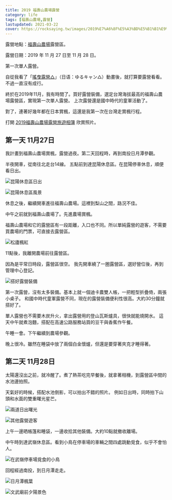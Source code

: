 ```yaml
---
title: 2019 福壽山農場露營
category: life
tags: [福壽山農場,露營]
lastupdated: 2021-03-22
cover: https://rocksaying.tw/images/2019%E7%A6%8F%E5%A3%BD%E5%B1%B1%E9%9C%B2%E7%87%9F/DSC_0636.jpg
---
```


露營地點：[福壽山農場](https://www.fushoushan.com.tw/)露營區。

露營日期：2019 年 11 月 27 日至 11 月 28 日。

第一次單人露營。

自從我看了「[搖曳露營△](https://zh.wikipedia.org/wiki/%E6%90%96%E6%9B%B3%E9%9C%B2%E7%87%9F%E2%96%B3)」（日语：ゆるキャン△）動畫後，就打算要露營看看。不過一直沒有成行。

終於在2019年11月，我有時間了。買好露營裝備，選定台灣海拔最高的福壽山農場露營區，實現第一次單人露營。
上次露營還是國中時代的童軍活動了。

對了，連著好幾年都在日本賞楓，這還是我第一次在台灣走賞楓行程。

打開 [2019福壽山農場露營旅遊相簿](https://photos.app.goo.gl/mEr1jt6LqGxdhXvH7) 欣賞照片。

<!--more-->

## 第一天 11月27日

我計畫到福壽山農場賞楓，露營過夜。第二天回程時，再到南投日月潭參觀。

半夜開車，從南往北走台14線。
五點前到達昆陽休息區。在昆陽停車休息，順便看日出。

![昆陽休息區日出](https://rocksaying.tw/images/2019%E7%A6%8F%E5%A3%BD%E5%B1%B1%E9%9C%B2%E7%87%9F/IMGP6542.jpg)

![昆陽休息區風景](https://rocksaying.tw/images/2019%E7%A6%8F%E5%A3%BD%E5%B1%B1%E9%9C%B2%E7%87%9F/IMGP6582.jpg)

休息之後，繼續開車進往福壽山農場。這裡到梨山之間，路況不佳。

中午之前就到福壽山農場了。先進農場賞楓。

福壽山農場和它的露營區有一段距離，入口也不同。所以單純露營的遊客，不需要買農場的門票，可直接去露營區。

![松廬楓紅](https://rocksaying.tw/images/2019%E7%A6%8F%E5%A3%BD%E5%B1%B1%E9%9C%B2%E7%87%9F/IMGP6702.jpg)

11點後，我離開農場前往露營區。

因為是平常日時段，露營區很空。
我先開車繞了一圈露營區，選好營位後，再到管理中心登記。

![搭好露營裝備](https://rocksaying.tw/images/2019%E7%A6%8F%E5%A3%BD%E5%B1%B1%E9%9C%B2%E7%87%9F/DSC_0636.jpg)

第一次露營，沒有太多裝備。基本上就一個迪卡農雙人帳，一把輕型折疊倚，兩張小桌子。
和國中時代童軍露營不同，現在的露營裝備便利性很高。大約30分鐘就搭好了。

單人露營也不需要木炭升火，拿出露營用的登山瓦斯爐具，很快就能燒開水。
這天中午就煮泡麵，搭配在高速公路服務站買的豆干與香蕉作午餐。

午睡一會。下午繼續到農場參觀。

晚上很冷。雖然在睡袋中放了兩個白金懷爐，但還是要穿著夾克才睡得著。

## 第二天 11月28日

太陽還沒出之前，就冷醒了。煮了熱茶吃完早餐後，就拿著相機，到露營區中間的水池邊拍照。

天氣好的時候，搭配水池倒影，可以拍出不錯的照片。
例如日出時，同時拍下山頭和水面的雙重曙光星芒。

![兩道日出曙光](https://rocksaying.tw/images/2019%E7%A6%8F%E5%A3%BD%E5%B1%B1%E9%9C%B2%E7%87%9F/IMGP6890.jpg)

![其他露營遊客](https://rocksaying.tw/images/2019%E7%A6%8F%E5%A3%BD%E5%B1%B1%E9%9C%B2%E7%87%9F/IMGP6928.jpg)

上午一邊晒帳篷和睡袋，一邊收拾其他裝備。大約10點就撤收離場。

中午時到達武嶺休息區。看到小鳥在停車場的車輛之間四處跳動覓食，似乎不會怕人。

![在武嶺停車場覓食的小鳥](https://rocksaying.tw/images/2019%E7%A6%8F%E5%A3%BD%E5%B1%B1%E9%9C%B2%E7%87%9F/IMGP6976.jpg)

回程經過南投，到日月潭走走。

![日月潭楓葉](https://rocksaying.tw/images/2019%E7%A6%8F%E5%A3%BD%E5%B1%B1%E9%9C%B2%E7%87%9F/IMGP6988.jpg)

![文武廟前夕陽景色](https://rocksaying.tw/images/2019%E7%A6%8F%E5%A3%BD%E5%B1%B1%E9%9C%B2%E7%87%9F/IMGP7058.jpg)
